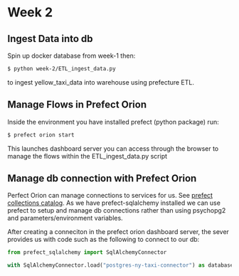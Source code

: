 # Week 2

## Ingest Data into db
Spin up docker database from week-1 then: 
```bash
$ python week-2/ETL_ingest_data.py
```
to ingest yellow_taxi_data into warehouse using prefecture ETL.


## Manage Flows in Prefect Orion
Inside the environment you have installed prefect (python package) run:
```bash
$ prefect orion start
```
This launches dashboard server you can access through the browser to manage the flows within  the ETL_ingest_data.py script

## Manage db connection with Prefect Orion
Perfect Orion can manage connections to services for us. See [prefect collections catalog](https://docs.prefect.io/collections/catalog/).
As we have prefect-sqlalchemy installed we can use prefect to setup and manage db connections rather than using psychopg2 and parameters/environment variables.

After creating a conneciton in the prefect orion dashboard server, the sever provides us with code such as the following to connect to our db:
```python
from prefect_sqlalchemy import SqlAlchemyConnector

with SqlAlchemyConnector.load("postgres-ny-taxi-connector") as database_block:

```